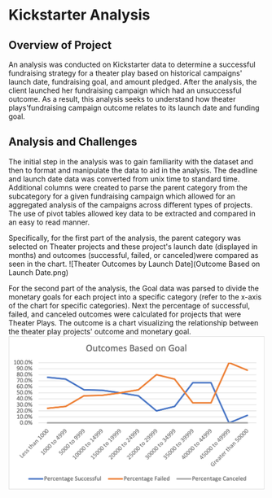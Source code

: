 # Kickstarter Analysis
## Overview of Project 
An analysis was conducted on Kickstarter data to determine a successful fundraising strategy for a theater play based on historical campaigns' launch date, fundraising goal, and amount pledged.   After the analysis, the client launched her fundraising campaign which had an unsuccessful outcome.  As a result, this analysis seeks to understand how theater plays'fundraising campaign outcome relates to its launch date and funding goal.
## Analysis and Challenges
The initial step in the analysis was to gain familiarity with the dataset and then to format and manipulate the data to aid in the analysis. The deadline and launch date data was converted from unix time to standard time.  Additional columns were created to parse the parent category from the subcategory for a given fundraising campaign which allowed for an aggregated analysis of the campaigns across different types of projects. The use of pivot tables allowed key data to be extracted and compared in an easy to read manner.  

Specifically, for the first part of the analysis, the parent category was selected on Theater projects and these project's launch date (displayed in months) and outcomes (successful, failed, or canceled)were compared as seen in the chart.
![Theater Outcomes by Launch Date](Outcome Based on Launch Date.png)

For the second part of the analysis, the Goal data was parsed to divide the monetary goals for each project into a specific category  (refer to the x-axis of the chart for specific categories).  Next the percentage of successful, failed, and canceled outcomes were calculated for projects that were Theater Plays.  The outcome is a chart visualizing the relationship between the theater play projects' outcome and monetary goal.
![Outcomes Based on Goals](Outcomes_vs_Goals.png)

